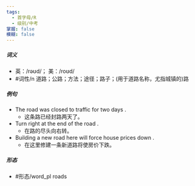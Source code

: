 ```yaml
---
tags:
  - 首字母/R
  - 级别/中考
掌握: false
模糊: false
---
```

##### 词义
- 英：/rəʊd/； 美：/roʊd/
- #词性/n  道路；公路；方法；途径；路子；(用于道路名称，尤指城镇的)路
##### 例句
- The road was closed to traffic for two days .
	- 这条路已经封路两天了。
- Turn right at the end of the road .
	- 在路的尽头向右转。
- Building a new road here will force house prices down .
	- 在这里修建一条新道路将使房价下跌。
##### 形态
- #形态/word_pl roads
